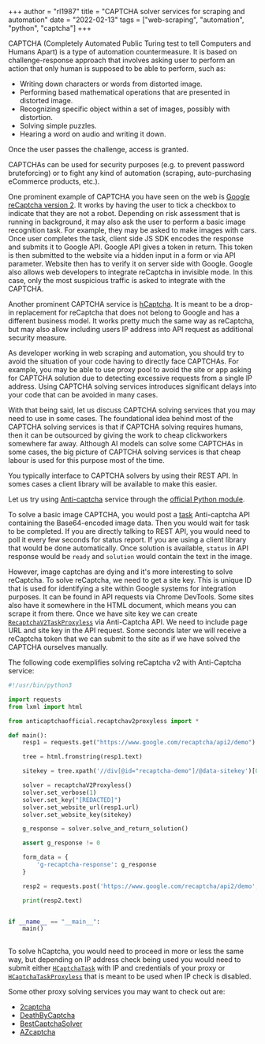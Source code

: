 +++
author = "rl1987"
title = "CAPTCHA solver services for scraping and automation"
date = "2022-02-13"
tags = ["web-scraping", "automation", "python", "captcha"]
+++

CAPTCHA (Completely Automated Public Turing test to tell Computers and Humans Apart) is a type of automation
countermeasure. It is based on challenge-response approach that involves asking user to perform an action
that only human is supposed to be able to perform, such as:

* Writing down characters or words from distorted image.
* Performing based mathematical operations that are presented in distorted image.
* Recognizing specific object within a set of images, possibly with distortion.
* Solving simple puzzles.
* Hearing a word on audio and writing it down.

Once the user passes the challenge, access is granted. 

CAPTCHAs can be used for security purposes (e.g. to prevent password bruteforcing) or to fight any kind of automation
(scraping, auto-purchasing eCommerce products, etc.). 

One prominent example of CAPTCHA you have seen on the web is [Google reCaptcha version 2](https://developers.google.com/recaptcha/docs/display). 
It works by having the user to tick a checkbox to indicate that they are not a robot. Depending on risk assessment that is
running in background, it may also ask the user to perform a basic image recognition task. For example, they may be asked
to make images with cars. Once user completes the task, client side JS SDK encodes the response and submits it to Google API.
Google API gives a token in return. This token is then submitted to the website via a hidden input in a form or via API
parameter. Website then has to verify it on server side with Google. Google also allows web developers to integrate reCaptcha
in invisible mode. In this case, only the most suspicious traffic is asked to integrate with the CAPTCHA.

Another prominent CAPTCHA service is [hCaptcha](https://docs.hcaptcha.com/). It is meant to be a drop-in replacement for 
reCaptcha that does not belong to Google and has a different business model. It works pretty much the same way as reCaptcha, 
but may also allow including users IP address into API request as additional security measure.

As developer working in web scraping and automation, you should try to avoid the situation of your code having to directly
face CAPTCHAs. For example, you may be able to use proxy pool to avoid the site or app asking for
CAPTCHA solution due to detecting excessive requests from a single IP address. Using CAPTCHA solving services introduces 
significant delays into your code that can be avoided in many cases.

With that being said, let us discuss CAPTCHA solving services that you may need to use in some cases. The foundational idea
behind most of the CAPTCHA solving services is that if CAPTCHA solving requires humans, then it can be outsourced by giving
the work to cheap clickworkers somewhere far away. Although AI models can solve some CAPTCHAs in some cases, the big picture
of CAPTCHA solving services is that cheap labour is used for this purpose most of the time.

You typically interface to CAPTCHA solvers by using their REST API. In somes cases a client library will be available to make
this easier.

Let us try using [Anti-captcha](https://anti-captcha.com/) service through the [official Python module](https://github.com/AdminAnticaptcha/anticaptcha-python).

To solve a basic image CAPTCHA, you would post a [task](https://anti-captcha.com/apidoc/task-types/ImageToTextTask) 
Anti-captcha API containing the Base64-encoded image data. Then you would wait for task to be completed. If you are directly
talking to REST API, you would need to poll it every few seconds for status report. If you are using a client library that
would be done automatically. Once solution is available, `status` in API response would be `ready` and `solution` would contain
the text in the image. 

However, image captchas are dying and it's more interesting to solve reCaptcha. To solve reCaptcha, we need to get a site key.
This is unique ID that is used for identifying a site within Google systems for integration purposes. It can be found in API
requests via Chrome DevTools. Some sites also have it somewhere in the HTML document, which means you can scrape it from there.
Once we have site key we can create [`RecaptchaV2TaskProxyless`](https://anti-captcha.com/apidoc/task-types/RecaptchaV2TaskProxyless) via 
Anti-Captcha API. We need to include page URL and site key in the API request. Some seconds later we will receive a reCaptcha
token that we can submit to the site as if we have solved the CAPTCHA ourselves manually.

The following code exemplifies solving reCaptcha v2 with Anti-Captcha service:

```python
#!/usr/bin/python3

import requests
from lxml import html

from anticaptchaofficial.recaptchav2proxyless import *

def main():
    resp1 = requests.get("https://www.google.com/recaptcha/api2/demo")

    tree = html.fromstring(resp1.text)

    sitekey = tree.xpath('//div[@id="recaptcha-demo"]/@data-sitekey')[0]

    solver = recaptchaV2Proxyless()
    solver.set_verbose(1)
    solver.set_key("[REDACTED]")
    solver.set_website_url(resp1.url)
    solver.set_website_key(sitekey)

    g_response = solver.solve_and_return_solution()

    assert g_response != 0

    form_data = {
        'g-recaptcha-response': g_response
    }

    resp2 = requests.post('https://www.google.com/recaptcha/api2/demo', data=form_data)

    print(resp2.text)


if __name__ == "__main__":
    main()
    
```

To solve hCaptcha, you would need to proceed in more or less the same way, but depending on IP address check being used you
would need to submit either [`HCaptchaTask`](https://anti-captcha.com/apidoc/task-types/HCaptchaTask) with IP and credentials
of your proxy or [`HCaptchaTaskProxyless`](https://anti-captcha.com/apidoc/task-types/HCaptchaTaskProxyless) that is meant
to be used when IP check is disabled.

Some other proxy solving services you may want to check out are:

* [2captcha](https://2captcha.com/)
* [DeathByCaptcha](https://www.deathbycaptcha.com/)
* [BestCaptchaSolver](https://bestcaptchasolver.com/)
* [AZcaptcha](https://azcaptcha.com/)

